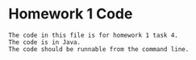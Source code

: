 # Homework 1 Code
	The code in this file is for homework 1 task 4. 
	The code is in Java. 
	The code should be runnable from the command line. 
